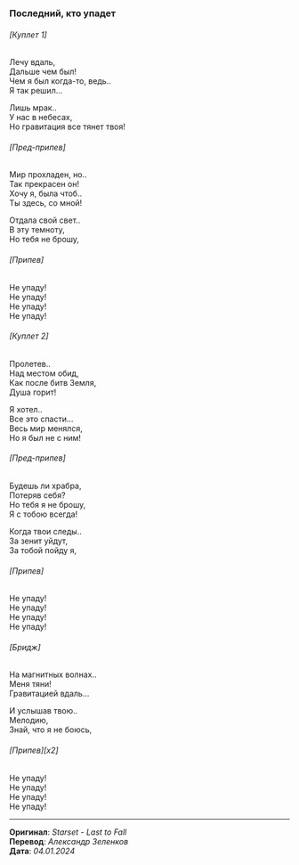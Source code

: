 ### Последний, кто упадет

###### [Куплет 1]

Лечу вдаль, \
Дальше чем был! \
Чем я был когда-то, ведь.. \
Я так решил...

Лишь мрак.. \
У нас в небесах, \
Но гравитация все тянет твоя!

###### [Пред-припев]

Мир прохладен, но.. \
Так прекрасен он! \
Хочу я, была чтоб.. \
Ты здесь, со мной!

Отдала свой свет.. \
В эту темноту, \
Но тебя не брошу,

###### [Припев]

Не упаду! \
Не упаду! \
Не упаду! \
Не упаду!

###### [Куплет 2]

Пролетев.. \
Над местом обид, \
Как после битв Земля, \
Душа горит!

Я хотел.. \
Все это спасти... \
Весь мир менялся, \
Но я был не с ним!

###### [Пред-припев]

Будешь ли храбра, \
Потеряв себя? \
Но тебя я не брошу, \
Я с тобою всегда!

Когда твои следы.. \
За зенит уйдут, \
За тобой пойду я,

###### [Припев]

Не упаду! \
Не упаду! \
Не упаду! \
Не упаду!

###### [Бридж]

На магнитных волнах.. \
Меня тяни! \
Гравитацией вдаль...

И услышав твою.. \
Мелодию, \
Знай, что я не боюсь,

###### [Припев][x2]

Не упаду! \
Не упаду! \
Не упаду! \
Не упаду!

---

**Оригинал**: _Starset - Last to Fall_ \
**Перевод**: _Александр Зеленков_ \
**Дата**: _04.01.2024_
